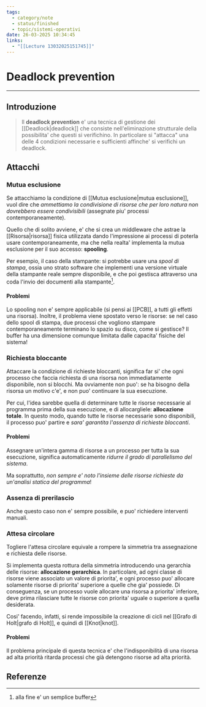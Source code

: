 ```yaml
---
tags:
  - category/note
  - status/finished
  - topic/sistemi-operativi
date: 26-03-2025 10:34:45
links:
  - "[[Lecture 13032025151745]]"
---
```

# Deadlock prevention
---
## Introduzione
> Il **deadlock prevention** e' una tecnica di gestione dei [[Deadlock|deadlock]] che consiste nell'eliminazione strutturale della possibilita' che questi si verifichino. In particolare si "attacca" una delle 4 condizioni necessarie e sufficienti affinche' si verifichi un deadlock.

## Attacchi
### Mutua esclusione
Se attacchiamo la condizione di [[Mutua esclusione|mutua esclusione]], vuol dire che _ammettiamo la condivisione di risorse che per loro natura non dovrebbero essere condivisibili_ (assegnate piu' processi contemporaneamente).

Quello che di solito avviene, e' che si crea un middleware che astrae la [[Risorsa|risorsa]] fisica utilizzata dando l'impressione ai processi di poterla usare contemporaneamente, ma che nella realta' implementa la mutua esclusione per il suo accesso: **spooling**.

Per esempio, il caso della stampante: si potrebbe usare una _spool di stampa_, ossia uno strato software che implementi una versione virtuale della stampante reale sempre disponibile, e che poi gestisca attraverso una coda l'invio dei documenti alla stampante[^1].

#### Problemi
Lo spooling non e' sempre applicabile (si pensi ai [[PCB]], a tutti gli effetti una risorsa). Inoltre, il problema viene spostato verso le risorse: se nel caso dello spool di stampa, due processi che vogliono stampare contemporaneamente terminano lo spazio su disco, come si gestisce? Il buffer ha una dimensione comunque limitata dalle capacita' fisiche del sistema!

### Richiesta bloccante
Attaccare la condizione di richieste bloccanti, significa far si' che ogni processo che faccia richiesta di una risorsa non immediatamente disponibile, non si blocchi. Ma ovviamente non puo': se ha bisogno della risorsa un motivo c'e', e non puo' continuare la sua esecuzione.

Per cui, l'idea sarebbe quella di determinare tutte le risorse necessarie al programma prima della sua esecuzione, e di allocargliele: **allocazione totale**. In questo modo, quando tutte le risorse necessarie sono disponibili, il processo puo' partire e _sara' garantita l'assenza di richieste bloccanti_.

#### Problemi
Assegnare un'intera gamma di risorse a un processo per tutta la sua esecuzione, significa automaticamente _ridurre il grado di parallelismo del sistema_.

Ma soprattutto, _non sempre e' noto l'insieme delle risorse richieste da un'analisi statica del programma_!

### Assenza di prerilascio
Anche questo caso non e' sempre possibile, e puo' richiedere interventi manuali.

### Attesa circolare
Togliere l'attesa circolare equivale a rompere la simmetria tra assegnazione e richiesta delle risorse.

Si implementa questa rottura della simmetria introducendo una gerarchia delle risorse: **allocazione gerarchica**. In particolare, ad ogni classe di risorse viene associato un valore di priorita', e ogni processo puo' allocare solamente risorse di priorita' superiore a quelle che gia' possiede. Di conseguenza, se un processo vuole allocare una risorsa a priorita' inferiore, deve prima rilasciare tutte le risorse con priorita' uguale o superiore a quella desiderata.

Cosi' facendo, infatti, si rende impossibile la creazione di cicli nel [[Grafo di Holt|grafo di Holt]], e quindi di [[Knot|knot]].

#### Problemi
Il problema principale di questa tecnica e' che l'indisponibilità di una risorsa ad alta priorità ritarda processi che già detengono risorse ad alta priorità.

## Referenze

[^1]: alla fine e' un semplice buffer
